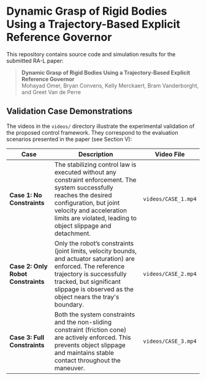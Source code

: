 # Dynamic Grasp of Rigid Bodies Using a Trajectory-Based Explicit Reference Governor
This repository contains source code and simulation results for the submitted RA-L paper:
> **Dynamic Grasp of Rigid Bodies Using a Trajectory-Based Explicit Reference Governor**  
> Mohayad Omer, Bryan Convens, Kelly Merckaert, Bram Vanderborght, and Greet Van de Perre

## Validation Case Demonstrations

The videos in the `videos/` directory illustrate the experimental validation of the proposed control framework. They correspond to the evaluation scenarios presented in the paper (see Section V):

| **Case**                        | **Description**                                                                                                                                                   | **Video File**      |
|---------------------------------|-------------------------------------------------------------------------------------------------------------------------------------------------------------------|---------------------|
| **Case 1: No Constraints**      | The stabilizing control law is executed without any constraint enforcement. The system successfully reaches the desired configuration, but joint velocity and acceleration limits are violated, leading to object slippage and detachment. | `videos/CASE_1.mp4` |
| **Case 2: Only Robot Constraints** | Only the robot’s constraints (joint limits, velocity bounds, and actuator saturation) are enforced. The reference trajectory is successfully tracked, but significant slippage is observed as the object nears the tray's boundary. | `videos/CASE_2.mp4` |
| **Case 3: Full Constraints**    | Both the system constraints and the non-sliding constraint (friction cone) are actively enforced. This prevents object slippage and maintains stable contact throughout the maneuver.             | `videos/CASE_3.mp4` |

